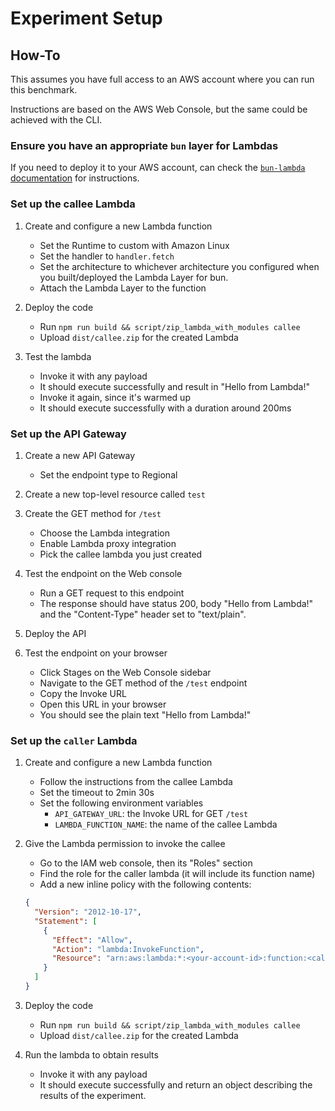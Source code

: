 # Experiment Setup

## How-To

This assumes you have full access to an AWS account where you can run this benchmark.

Instructions are based on the AWS Web Console, but the same could be achieved with the CLI.

### Ensure you have an appropriate `bun` layer for Lambdas

If you need to deploy it to your AWS account, can check the [`bun-lambda` documentation](https://github.com/oven-sh/bun/blob/main/packages/bun-lambda/README.md#setup) for instructions.

### Set up the callee Lambda 

1. Create and configure a new Lambda function 
    - Set the Runtime to custom with Amazon Linux
    - Set the handler to `handler.fetch`
    - Set the architecture to whichever architecture you configured when you built/deployed the Lambda Layer for bun.
    - Attach the Lambda Layer to the function

2. Deploy the code
    - Run `npm run build && script/zip_lambda_with_modules callee`
    - Upload `dist/callee.zip` for the created Lambda

3. Test the lambda
    - Invoke it with any payload
    - It should execute successfully and result in "Hello from Lambda!"
    - Invoke it again, since it's warmed up
    - It should execute successfully with a duration around 200ms

### Set up the API Gateway

1. Create a new API Gateway
    - Set the endpoint type to Regional

2. Create a new top-level resource called `test`

3. Create the GET method for `/test`
    - Choose the Lambda integration
    - Enable Lambda proxy integration
    - Pick the callee lambda you just created

4. Test the endpoint on the Web console
    - Run a GET request to this endpoint
    - The response should have status 200, body "Hello from Lambda!" and the "Content-Type" header set to "text/plain".

5. Deploy the API

6. Test the endpoint on your browser
    - Click Stages on the Web Console sidebar
    - Navigate to the GET method of the `/test` endpoint
    - Copy the Invoke URL
    - Open this URL in your browser
    - You should see the plain text "Hello from Lambda!"

### Set up the `caller` Lambda

1. Create and configure a new Lambda function
    - Follow the instructions from the callee Lambda
    - Set the timeout to 2min 30s
    - Set the following environment variables
      - `API_GATEWAY_URL`: the Invoke URL for GET `/test`
      - `LAMBDA_FUNCTION_NAME`: the name of the callee Lambda

2. Give the Lambda permission to invoke the callee
    - Go to the IAM web console, then its "Roles" section
    - Find the role for the caller lambda (it will include its function name)
    - Add a new inline policy with the following contents:

    ```json
    {
      "Version": "2012-10-17",
      "Statement": [
        {
          "Effect": "Allow",
          "Action": "lambda:InvokeFunction",
          "Resource": "arn:aws:lambda:*:<your-account-id>:function:<callee-lambda-name>"
        }
      ]
    }
    ```

3. Deploy the code
    - Run `npm run build && script/zip_lambda_with_modules callee`
    - Upload `dist/callee.zip` for the created Lambda

4. Run the lambda to obtain results
    - Invoke it with any payload
    - It should execute successfully and return an object describing the results of the experiment.
